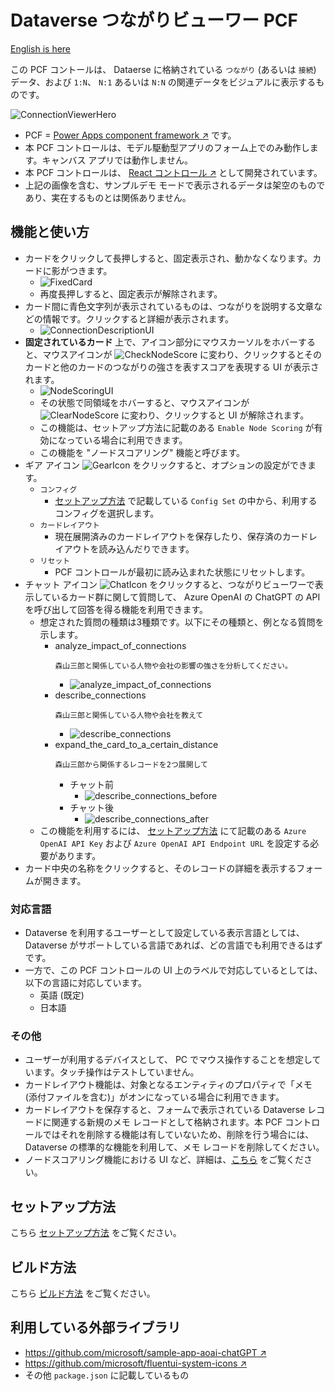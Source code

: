 # Dataverse つながりビューワー PCF

[English is here](./README.md)

この PCF コントールは、 Dataerse に格納されている `つながり` (あるいは `接続`) データ、および `1:N`、 `N:1` あるいは `N:N` の関連データをビジュアルに表示するものです。

![ConnectionViewerHero](./Images/ConnectionViewerHero.ja.png)

- PCF = [Power Apps component framework ↗️](https://learn.microsoft.com/ja-jp/power-apps/developer/component-framework/overview) です。
- 本 PCF コントロールは、モデル駆動型アプリのフォーム上でのみ動作します。キャンバス アプリでは動作しません。
- 本 PCF コントロールは、 [React コントロール ↗️](https://learn.microsoft.com/ja-jp/power-apps/developer/component-framework/react-controls-platform-libraries) として開発されています。
- 上記の画像を含む、サンプルデモ モードで表示されるデータは架空のものであり、実在するものとは関係ありません。

## 機能と使い方

- カードをクリックして長押しすると、固定表示され、動かなくなります。カードに影がつきます。
  - ![FixedCard](./Images/FixedCard.ja.png)
  - 再度長押しすると、固定表示が解除されます。
- カード間に青色文字列が表示されているものは、つながりを説明する文章などの情報です。クリックすると詳細が表示されます。
  - ![ConnectionDescriptionUI](./Images/ConnectionDescriptionUI.ja.png)
- **固定されているカード** 上で、アイコン部分にマウスカーソルをホバーすると、マウスアイコンが ![CheckNodeScore](./ConnectionViewer/src/assets/CheckNodeScore32x32.png) に変わり、クリックするとそのカードと他のカードのつながりの強さを表すスコアを表現する UI が表示されます。
  - ![NodeScoringUI](./Images/NodeScoringUI.ja.png)
  - その状態で同領域をホバーすると、マウスアイコンが ![ClearNodeScore](./ConnectionViewer/src/assets/ClearNodeScore32x32.png) に変わり、クリックすると UI が解除されます。
  - この機能は、セットアップ方法に記載のある `Enable Node Scoring` が有効になっている場合に利用できます。
  - この機能を "ノードスコアリング" 機能と呼びます。
- ギア アイコン ![GearIcon](./Images/GearIcon.png) をクリックすると、オプションの設定ができます。
  - `コンフィグ`
    - [セットアップ方法](#セットアップ方法) で記載している `Config Set` の中から、利用するコンフィグを選択します。
  - `カードレイアウト`
    - 現在展開済みのカードレイアウトを保存したり、保存済のカードレイアウトを読み込んだりできます。
  - `リセット`
    - PCF コントロールが最初に読み込まれた状態にリセットします。
- チャット アイコン ![ChatIcon](./Images/ChatIcon.png)  をクリックすると、つながりビューワーで表示しているカード群に関して質問して、 Azure OpenAI の ChatGPT の API を呼び出して回答を得る機能を利用できます。
  - 想定された質問の種類は3種類です。以下にその種類と、例となる質問を示します。
    - analyze_impact_of_connections
      ```text
      森山三郎と関係している人物や会社の影響の強さを分析してください。
      ```
      - ![analyze_impact_of_connections](./Images/analyze_impact_of_connections.ja.png)
    - describe_connections
      ```text
      森山三郎と関係している人物や会社を教えて
      ```
      - ![describe_connections](./Images/describe_connections.ja.png)
    - expand_the_card_to_a_certain_distance
      ```text
      森山三郎から関係するレコードを2つ展開して
      ```
      - チャット前
        - ![describe_connections_before](./Images/describe_connections_before.ja.png)
      - チャット後
        - ![describe_connections_after](./Images/describe_connections_after.ja.png)
  - この機能を利用するには、 [セットアップ方法](#セットアップ方法) にて記載のある `Azure OpenAI API Key` および `Azure OpenAI API Endpoint URL` を設定する必要があります。
- カード中央の名称をクリックすると、そのレコードの詳細を表示するフォームが開きます。  

### 対応言語

- Dataverse を利用するユーザーとして設定している表示言語としては、 Dataverse がサポートしている言語であれば、どの言語でも利用できるはずです。
- 一方で、この PCF コントロールの UI 上のラベルで対応しているとしては、以下の言語に対応しています。
  - 英語 (既定)
  - 日本語

### その他

- ユーザーが利用するデバイスとして、 PC でマウス操作することを想定しています。タッチ操作はテストしていません。
- カードレイアウト機能は、対象となるエンティティのプロパティで「メモ (添付ファイルを含む)」がオンになっている場合に利用できます。
- カードレイアウトを保存すると、フォームで表示されている Dataverse レコードに関連する新規のメモ レコードとして格納されます。本 PCF コントロールではそれを削除する機能は有していないため、削除を行う場合には、 Dataverse の標準的な機能を利用して、メモ レコードを削除してください。
- ノードスコアリング機能における UI など、詳細は、[こちら](./Docs/NodeScoring.ja.md) をご覧ください。

## セットアップ方法

こちら [セットアップ方法](./Docs/HowToSetUp.ja.md) をご覧ください。

## ビルド方法

こちら [ビルド方法](./Docs/HowToBuild.ja.md) をご覧ください。

## 利用している外部ライブラリ

- [https://github.com/microsoft/sample-app-aoai-chatGPT ↗️](https://github.com/microsoft/sample-app-aoai-chatGPT)
- [https://github.com/microsoft/fluentui-system-icons ↗️](https://github.com/microsoft/fluentui-system-icons)
- その他 `package.json` に記載しているもの

